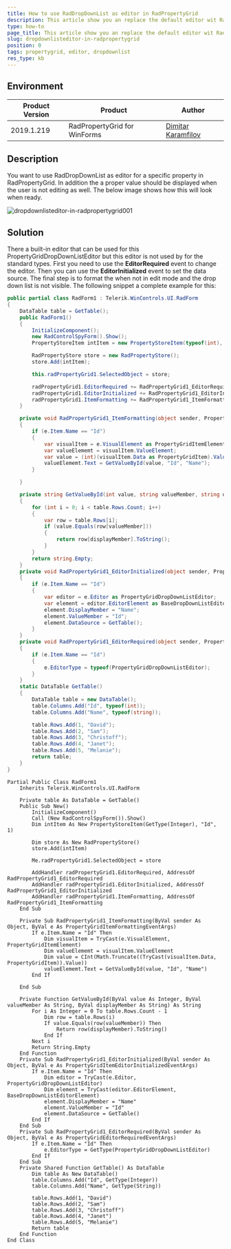 ```yaml
---
title: How to use RadDropDownList as editor in RadPropertyGrid
description: This article show you an replace the default editor wit RadDropDownList in RadPropertyGrid
type: how-to
page_title: This article show you an replace the default editor wit RadDropDownList in RadPropertyGrid 
slug: dropdownlisteditor-in-radpropertygrid
position: 0
tags: propertygrid, editor, dropdownlist
res_type: kb
---
```


## Environment
 
|Product Version|Product|Author|
|----|----|----|
|2019.1.219|RadPropertyGrid for WinForms|[Dimitar Karamfilov](https://www.telerik.com/blogs/author/Dimitar-Karamfilov)|
 

## Description

 You want to use RadDropDownList as editor for a specific property in RadPropertyGrid. In addition the a proper value should be displayed when the user is not editing as well. The below image shows how this will look when ready.

 ![dropdownlisteditor-in-radpropertygrid001](images/dropdownlisteditor-in-radpropertygrid001.png)

## Solution 

There a built-in editor that can be used for this PropertyGridDropDownListEditor but this editor is not used by for the standard types. First you need to use the __EditorRequired__ event to change the editor. Then you can use the __EditorInitialized__ event to set the data source. The final step is to format the when not in edit mode and the drop down list is not visible. The following snippet a complete example for this:

````C#
public partial class RadForm1 : Telerik.WinControls.UI.RadForm
{
    DataTable table = GetTable();
    public RadForm1()
    {
        InitializeComponent();
        new RadControlSpyForm().Show();
        PropertyStoreItem intItem = new PropertyStoreItem(typeof(int), "Id", 1);

        RadPropertyStore store = new RadPropertyStore();
        store.Add(intItem);

        this.radPropertyGrid1.SelectedObject = store;

        radPropertyGrid1.EditorRequired += RadPropertyGrid1_EditorRequired;
        radPropertyGrid1.EditorInitialized += RadPropertyGrid1_EditorInitialized;
        radPropertyGrid1.ItemFormatting += RadPropertyGrid1_ItemFormatting;
    }

    private void RadPropertyGrid1_ItemFormatting(object sender, PropertyGridItemFormattingEventArgs e)
    {
        if (e.Item.Name == "Id")
        {
            var visualItem = e.VisualElement as PropertyGridItemElement;
            var valueElememt = visualItem.ValueElement;
            var value = (int)(visualItem.Data as PropertyGridItem).Value;
            valueElememt.Text = GetValueById(value, "Id", "Name");
        }

    }

    private string GetValueById(int value, string valueMember, string displayMember)
    {
        for (int i = 0; i < table.Rows.Count; i++)
        {
            var row = table.Rows[i];
            if (value.Equals(row[valueMember]))
            {
                return row[displayMember].ToString();
            }
        }
        return string.Empty;
    }
    private void RadPropertyGrid1_EditorInitialized(object sender, PropertyGridItemEditorInitializedEventArgs e)
    {
        if (e.Item.Name == "Id")
        {
            var editor = e.Editor as PropertyGridDropDownListEditor;
            var element = editor.EditorElement as BaseDropDownListEditorElement;
            element.DisplayMember = "Name";
            element.ValueMember = "Id";
            element.DataSource = GetTable();
        }
    }
    private void RadPropertyGrid1_EditorRequired(object sender, PropertyGridEditorRequiredEventArgs e)
    {
        if (e.Item.Name == "Id")
        {
            e.EditorType = typeof(PropertyGridDropDownListEditor);
        }
    }
    static DataTable GetTable()
    {
        DataTable table = new DataTable();
        table.Columns.Add("Id", typeof(int));
        table.Columns.Add("Name", typeof(string)); 

        table.Rows.Add(1, "David");
        table.Rows.Add(2, "Sam");
        table.Rows.Add(3, "Christoff");
        table.Rows.Add(4, "Janet");
        table.Rows.Add(5, "Melanie");
        return table;
    }
}
````
````VB 
Partial Public Class RadForm1
	Inherits Telerik.WinControls.UI.RadForm

	Private table As DataTable = GetTable()
	Public Sub New()
		InitializeComponent()
		Call (New RadControlSpyForm()).Show()
		Dim intItem As New PropertyStoreItem(GetType(Integer), "Id", 1)

		Dim store As New RadPropertyStore()
		store.Add(intItem)

		Me.radPropertyGrid1.SelectedObject = store

		AddHandler radPropertyGrid1.EditorRequired, AddressOf RadPropertyGrid1_EditorRequired
		AddHandler radPropertyGrid1.EditorInitialized, AddressOf RadPropertyGrid1_EditorInitialized
		AddHandler radPropertyGrid1.ItemFormatting, AddressOf RadPropertyGrid1_ItemFormatting
	End Sub

	Private Sub RadPropertyGrid1_ItemFormatting(ByVal sender As Object, ByVal e As PropertyGridItemFormattingEventArgs)
		If e.Item.Name = "Id" Then
			Dim visualItem = TryCast(e.VisualElement, PropertyGridItemElement)
			Dim valueElememt = visualItem.ValueElement
			Dim value = CInt(Math.Truncate((TryCast(visualItem.Data, PropertyGridItem)).Value))
			valueElememt.Text = GetValueById(value, "Id", "Name")
		End If

	End Sub

	Private Function GetValueById(ByVal value As Integer, ByVal valueMember As String, ByVal displayMember As String) As String
		For i As Integer = 0 To table.Rows.Count - 1
			Dim row = table.Rows(i)
			If value.Equals(row(valueMember)) Then
				Return row(displayMember).ToString()
			End If
		Next i
		Return String.Empty
	End Function
	Private Sub RadPropertyGrid1_EditorInitialized(ByVal sender As Object, ByVal e As PropertyGridItemEditorInitializedEventArgs)
		If e.Item.Name = "Id" Then
			Dim editor = TryCast(e.Editor, PropertyGridDropDownListEditor)
			Dim element = TryCast(editor.EditorElement, BaseDropDownListEditorElement)
			element.DisplayMember = "Name"
			element.ValueMember = "Id"
			element.DataSource = GetTable()
		End If
	End Sub
	Private Sub RadPropertyGrid1_EditorRequired(ByVal sender As Object, ByVal e As PropertyGridEditorRequiredEventArgs)
		If e.Item.Name = "Id" Then
			e.EditorType = GetType(PropertyGridDropDownListEditor)
		End If
	End Sub
	Private Shared Function GetTable() As DataTable
		Dim table As New DataTable()
		table.Columns.Add("Id", GetType(Integer))
		table.Columns.Add("Name", GetType(String))

		table.Rows.Add(1, "David")
		table.Rows.Add(2, "Sam")
		table.Rows.Add(3, "Christoff")
		table.Rows.Add(4, "Janet")
		table.Rows.Add(5, "Melanie")
		Return table
	End Function
End Class

````



